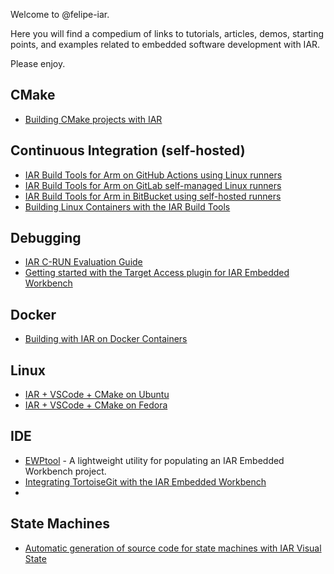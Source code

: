 Welcome to @felipe-iar.

Here you will find a compedium of links to tutorials, articles, demos, starting points, and examples related to embedded software development with IAR.

Please enjoy.

## CMake
- [Building CMake projects with IAR](https://github.com/iarsystems/cmake-tutorial)

## Continuous Integration (self-hosted)
- [IAR Build Tools for Arm on GitHub Actions using Linux runners](https://github.com/IARSystems/bx-github-ci)
- [IAR Build Tools for Arm on GitLab self-managed Linux runners](https://github.com/IARSystems/bx-github-ci)
- [IAR Build Tools for Arm in BitBucket using self-hosted runners](https://github.com/IARSystems/bx-bitbucket-ci)
- [Building Linux Containers with the IAR Build Tools](https://github.com/iarsystems/bx-docker)

## Debugging
- [IAR C-RUN Evaluation Guide](https://github.com/IARSystems/crun-evaluation-guide)
- [Getting started with the Target Access plugin for IAR Embedded Workbench](https://github.com/IARSystems/cspy-target-access-demo)

## Docker
- [Building with IAR on Docker Containers](https://github.com/IARSystems/bx-docker)

## Linux
- [IAR + VSCode + CMake on Ubuntu](https://github.com/felipe-iar/iar-vscode-cmake-ubuntu)
- [IAR + VSCode + CMake on Fedora](https://github.com/felipe-iar/iar-vscode-cmake-fedora)

## IDE
- [EWPtool](https://github.com/IARSystems/project-migration-tools) - A lightweight utility for populating an IAR Embedded Workbench project.
- [Integrating TortoiseGit with the IAR Embedded Workbench](https://github.com/felipe-iar/ew-tortoise-integration)
- 

## State Machines
- [Automatic generation of source code for state machines with IAR Visual State](https://github.com/IARSystems/visual-state-demo)
